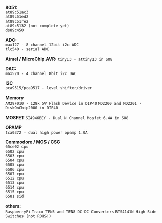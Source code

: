 **8051:**  
``at89c51ac3``  
``at89c51ed2``  
``at89c51re2``  
``at89c5132 (not complete yet)``  
``ds89c450``  

**ADC:**  
``max127 - 8 channel 12bit i2c ADC``  
``tlc540 - serial ADC``

**Atmel / MicroChip AVR:**
``tiny13 - attiny13 in SO8``

**DAC:**  
``max520 - 4 channel 8bit i2c DAC``  

**I2C**  
``pca9515/pca9517 - level shifter/driver``

**Memory**  
``AM29F010 - 128k 5V Flash Device in DIP40``
``MD2200 and MD2201 - DiskOnChip2000 in DIP40``

**MOSFET**
``SI4946BEY - Dual N Channel Mosfet 6.4A in SO8``

**OPAMP**  
``tca0372 - dual high power opamp 1.0A``  

**Commodore / MOS / CSG**  
``65ce02 cpu``  
``6502 cpu``  
``6503 cpu``  
``6504 cpu``  
``6505 cpu``  
``6506 cpu``  
``6507 cpu``  
``6512 cpu``  
``6513 cpu``  
``6514 cpu``  
``6515 cpu``  
``6581 sid``

**others:**  
``RaspberryPi``
``Traco TEN5 and TEN8 DC-DC-Converters``
``BTS4141N High Side Switches (not ROHS!)``


